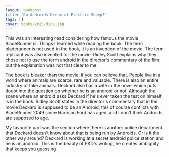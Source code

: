 ```yaml
---
layout: bookpost
title: "Do Androids Dream of Electric Sheep?"
tags: []
cover: books/2025/dick.jpg
---
```


This was an interesting read considering how famous the movie BladeRunner is.  Things I learned while reading the book.  The term bladerunner is not used in the book, it is an invention of the movie.  The term replicant was also invented for the movie.  Ridley Scott explains why they chose not to use the term android in the director's commentary of the film but the explanation was not that clear to me.

The book is bleaker than the movie, if you can believe that.  People live in a world where animals are scarce, rare and valuable.  There is also an entire industry of fake animals.  Deckard also has a wife in the novel which puts doubt into the question on whether he is an android or not.  Although the scene where an android asks Deckard if he's ever taken the test on himself is in the book.  Ridley Scott states in the director's commentary that in the movie Deckard is supposed to be an Android, this of course conflicts with BladeRunner 2049 since Harrison Ford has aged, and I don't think Androids are supposed to age.

My favourite part was the section where there is another police department that Deckard doesn't know about that is being run by Androids.  Or is it the other way around? Deckard is working at a secret android police station and he is an android.  This is the beauty of PKD's writing, he creates ambiguity that keeps you guessing.